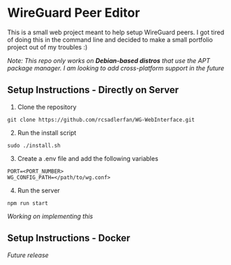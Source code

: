 # WireGuard Peer Editor
This is a small web project meant to help setup WireGuard peers. I got tired of doing this in the command line and decided to make a small portfolio project out of my troubles :)

*Note: This repo only works on __Debian-based distros__ that use the APT package manager. I am looking to add cross-platform support in the future*

## Setup Instructions - Directly on Server
1. Clone the repository

`git clone https://github.com/rcsadlerfan/WG-WebInterface.git`

2. Run the install script

`sudo ./install.sh`

3. Create a .env file and add the following variables

```
PORT=<PORT_NUMBER>
WG_CONFIG_PATH=</path/to/wg.conf>
```

4. Run the server

`npm run start`

*Working on implementing this*

## Setup Instructions - Docker
*Future release*
